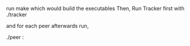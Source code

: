 
run make which would build the executables
Then, 
Run Tracker first with
./tracker <ip> <port>

and for each peer afterwards run,

./peer <IP>:<PORT> <trackerip> <trackerport>

